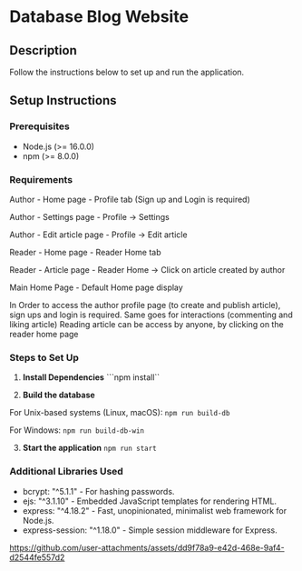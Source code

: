 # Database Blog Website

## Description
Follow the instructions below to set up and run the application.

## Setup Instructions

### Prerequisites
- Node.js (>= 16.0.0)
- npm (>= 8.0.0)

### Requirements 
Author - Home page - Profile tab (Sign up and Login is required)

Author - Settings page - Profile -> Settings

Author - Edit article page - Profile -> Edit article 

Reader - Home page - Reader Home tab

Reader - Article page - Reader Home -> Click on article created by author

Main Home Page - Default Home page display

In Order to access the author profile page (to create and publish article), sign ups and login is required. Same goes for interactions (commenting and liking article)
Reading article can be access by anyone, by clicking on the reader home page

### Steps to Set Up

1. **Install Dependencies**
```npm install``

2. **Build the database**

For Unix-based systems (Linux, macOS):
```npm run build-db```

For Windows:
```npm run build-db-win```

3. **Start the application**
```npm run start```


### Additional Libraries Used
* bcrypt: "^5.1.1" - For hashing passwords.
* ejs: "^3.1.10" - Embedded JavaScript templates for rendering HTML.
* express: "^4.18.2" - Fast, unopinionated, minimalist web framework for Node.js.
* express-session: "^1.18.0" - Simple session middleware for Express.






https://github.com/user-attachments/assets/dd9f78a9-e42d-468e-9af4-d2544fe557d2


